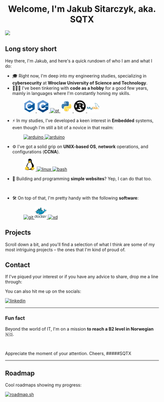 <h1 align="center">Welcome, I'm Jakub Sitarczyk, aka. SQTX</h1>

<img src="https://komarev.com/ghpvc/?username=SQTX&color=blueviolet"></img>


<h2 align="left">Long story short</h2>

Hey there, I'm Jakub, and here's a quick rundown of who I am and what I do:

- 🎓 Right now, I'm deep into my engineering studies, specializing in **cybersecurity** at **Wroclaw University of Science and Technology**.
- 👨🏻‍💻 I've been tinkering with **code as a hobby** for a good few years, mainly in languages where I'm constantly honing my skills.

<p align="left">&emsp;&emsp;&emsp;&emsp;
    <a href="https://www.cprogramming.com/" target="_blank" rel="noreferrer">
        <img src="https://raw.githubusercontent.com/devicons/devicon/master/icons/c/c-original.svg" alt="c" width="40" height="40"/>
    </a>
    <a href="https://www.w3schools.com/cpp/" target="_blank" rel="noreferrer">
        <img src="https://raw.githubusercontent.com/devicons/devicon/master/icons/cplusplus/cplusplus-original.svg" alt="cplusplus" width="40" height="40"/>
    </a>
    <a href="https://www.qt.io/" target="_blank" rel="noreferrer">
        <img src="https://upload.wikimedia.org/wikipedia/commons/0/0b/Qt_logo_2016.svg" alt="qt" width="40" height="40"/>
    </a>
    <a href="https://www.python.org" target="_blank" rel="noreferrer">
        <img src="https://raw.githubusercontent.com/devicons/devicon/master/icons/python/python-original.svg" alt="python" width="40" height="40"/>
    </a>
    <a href="https://www.rust-lang.org" target="_blank" rel="noreferrer">
        <img src="https://raw.githubusercontent.com/devicons/devicon/master/icons/rust/rust-plain.svg" alt="rust" width="40" height="40"/>
    </a>
    <a href="https://www.mysql.com/" target="_blank" rel="noreferrer">
        <img src="https://raw.githubusercontent.com/devicons/devicon/master/icons/mysql/mysql-original-wordmark.svg" alt="mysql" width="40" height="40"/>
    </a>
</p>

- ⚡️ In my studies, I've developed a keen interest in **Embedded** systems, even though I'm still a bit of a novice in that realm:
<p align="left">&emsp;&emsp;&emsp;&emsp;
    <a href="https://www.arduino.cc/" target="_blank" rel="noreferrer">
        <img src="https://cdn.worldvectorlogo.com/logos/arduino-1.svg" alt="arduino" width="40" height="40"/>
    </a>
    <a href="https://www.arduino.cc/" target="_blank" rel="noreferrer">
        <img src="https://wiki.stmicroelectronics.cn/stm32mcu/nsfr_img_auth.php/4/4e/STM32.png" alt="arduino" width="40" height="40"/>
    </a>
</p>

- ⚙️ I've got a solid grip on **UNIX-based OS**, **network** operations, and configurations (**CCNA**).

<p align="left">&emsp;&emsp;&emsp;&emsp;
    <a href="https://www.linux.org/" target="_blank" rel="noreferrer">
        <img src="https://raw.githubusercontent.com/devicons/devicon/master/icons/linux/linux-original.svg" alt="linux" width="40" height="40"/>
    </a>
    <a href="https://www.linux.org/" target="_blank" rel="noreferrer">
        <img src="https://upload.wikimedia.org/wikipedia/commons/thumb/2/2b/Kali-dragon-icon.svg/2048px-Kali-dragon-icon.svg.png" alt="linux" width="40" height="40"/>
    </a>
    <a href="https://www.gnu.org/software/bash/" target="_blank" rel="noreferrer">
        <img src="https://www.vectorlogo.zone/logos/gnu_bash/gnu_bash-icon.svg" alt="bash" width="40" height="40"/>
    </a>
</p>

- 🛜 Building and programming **simple websites**? Yep, I can do that too.

<p align="left">&emsp;&emsp;&emsp;&emsp;

</p>

- 🛠️ On top of that, I'm pretty handy with the following **software**:

<p align="left">&emsp;&emsp;&emsp;&emsp;
    <a href="https://git-scm.com/" target="_blank" rel="noreferrer">
        <img src="https://www.vectorlogo.zone/logos/git-scm/git-scm-icon.svg" alt="git" width="40" height="40"/>
    </a>
    <a href="https://www.docker.com/" target="_blank" rel="noreferrer">
        <img src="https://raw.githubusercontent.com/devicons/devicon/master/icons/docker/docker-original-wordmark.svg" alt="docker" width="40" height="40"/>
    </a>
    <a href="https://www.adobe.com/products/xd.html" target="_blank" rel="noreferrer">
        <img src="https://cdn.worldvectorlogo.com/logos/adobe-xd.svg" alt="xd" width="40" height="40"/>
    </a>
</p>

<h2>Projects</h2>

Scroll down a bit, and you'll find a selection of what I think are some of my most intriguing projects – the ones that I'm kind of proud of.

<h2>Contact</h2>

If I've piqued your interest or if you have any advice to share, drop me a line through:

<!-- <p>
    <a href="https://www.linkedin.com/in/jakub-sitarczyk-80507418b/" target="_blank" rel="noreferrer">
        <img src="https://img.shields.io/badge/LinkedIn-0077B5?style=for-the-badge&logo=linkedin&logoColor=white" alt="linkedin"/>
    </a>
</p> -->

You can also hit me up on the socials:
<p>
    <a href="https://www.linkedin.com/in/jakub-sitarczyk-80507418b/" target="_blank" rel="noreferrer">
        <img src="https://img.shields.io/badge/LinkedIn-0077B5?style=for-the-badge&logo=linkedin&logoColor=white" alt="linkedin"/>
    </a>
</p>

---

### Fun fact

Beyond the world of IT, I'm on a mission **to reach a B2 level in Norwegian** 🇳🇴.

</br>

Appreciate the moment of your attention.
Cheers,
#####SQTX

---

<h2 align="left">Roadmap</h2>
Cool roadmaps showing my progress:

[![roadmap.sh](https://api.roadmap.sh/v1-badge/wide/64cbfe2b0d755ccbebd70526?variant=dark&roadmaps=cpp%2Ccyber-security)](https://roadmap.sh)
